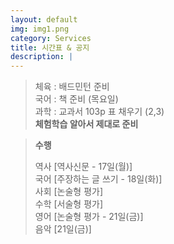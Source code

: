 ```yaml
---
layout: default
img: img1.png
category: Services
title: 시간표 & 공지
description: |
---
```

       
  > 체육 : 배드민턴 준비           
  > 국어 : 책 준비 (목요일)        
  > 과학 : 교과서 103p 표 채우기 (2,3)      
  > **체험학습 알아서 제대로 준비**     

  > **수행**        
  >     
  > 역사 [역사신문 - 17일(월)]     
  > 국어 [주장하는 글 쓰기 - 18일(화)]     
  > 사회 [논술형 평가]      
  > 수학 [서술형 평가]      
  > 영어 [논술형 평가 - 21일(금)]      
  > 음악 [21일(금)]     